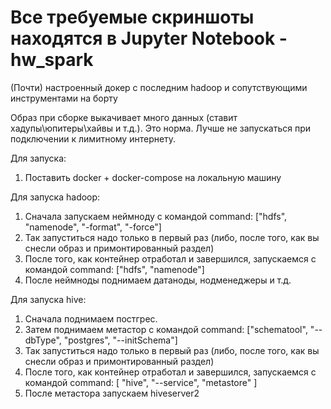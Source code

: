 # Все требуемые скриншоты находятся в Jupyter Notebook - hw_spark

(Почти) настроенный докер с последним hadoop и сопутствующими инструментами на борту

Образ при сборке выкачивает много данных (ставит хадупы\юпитеры\хайвы и т.д.). Это норма.
Лучше не запускаться при подключении к лимитному интернету.

Для запуска:

1. Поставить docker + docker-compose на локальную машину

Для запуска hadoop:
1. Сначала запускаем неймноду с командой command: ["hdfs", "namenode", "-format", "-force"] 
2. Так запуститься надо только в первый раз (либо, после того, как вы снесли образ и примонтированный раздел)
3. После того, как контейнер отработал и завершился, запускаемся с командой command: ["hdfs", "namenode"]
4. После неймноды поднимаем датаноды, нодменеджеры и т.д.

Для запуска hive:
1. Сначала поднимаем постгрес.
1. Затем поднимаем метастор с командой command: ["schematool", "--dbType", "postgres", "--initSchema"]
2. Так запуститься надо только в первый раз (либо, после того, как вы снесли образ и примонтированный раздел)
2. После того, как контейнер отработал и завершился, запускаемся с командой command: [ "hive", "--service", "metastore" ]
3. После метастора запускаем hiveserver2
